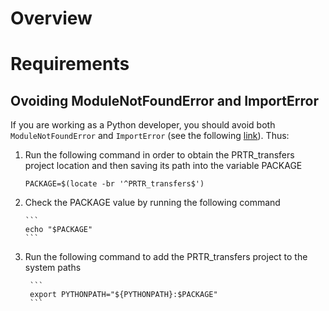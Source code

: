 # Overview

# Requirements

## Ovoiding ModuleNotFoundError and ImportError

If you are working as a Python developer, you should avoid both ```ModuleNotFoundError``` and ```ImportError``` (see the following [link](https://towardsdatascience.com/how-to-fix-modulenotfounderror-and-importerror-248ce5b69b1c)). Thus:

<ol>
  <li>
    Run the following command in order to obtain the PRTR_transfers project location and then saving its path into the variable PACKAGE
    
    PACKAGE=$(locate -br '^PRTR_transfers$')
  </li>
  <li>
    Check the PACKAGE value by running the following command
    
    ```
    echo "$PACKAGE"
    ```
   </li>
   <li>
     Run the following command to add the PRTR_transfers project to the system paths
     
     ```
     export PYTHONPATH="${PYTHONPATH}:$PACKAGE"
     ```
   </li>
</ol>
